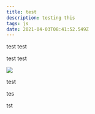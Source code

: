 ```yaml
---
title: test
description: testing this
tags: js
date: 2021-04-03T08:41:52.549Z
---
```

test test



test test

![](img/apple-ibook-g4-1-42-mhz-14-superdrive-43279.jpg)

test

tes

tst
